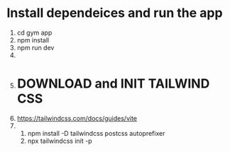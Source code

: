 # Install dependeices and run the app 
1. cd gym app
2. npm install
3. npm run dev
4. 
5. # DOWNLOAD and INIT TAILWIND CSS
6. https://tailwindcss.com/docs/guides/vite
7. 1. npm install -D tailwindcss postcss autoprefixer
   2. npx tailwindcss init -p
